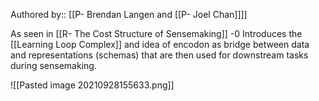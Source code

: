 Authored by:: [[P- Brendan Langen and [[P- Joel Chan]]]]

As seen in [[R- The Cost Structure of Sensemaking]] -0
Introduces the [[Learning Loop Complex]] and idea of encodon as bridge between data and representations (schemas) that are then used for downstream tasks during sensemaking.

![[Pasted image 20210928155633.png]]